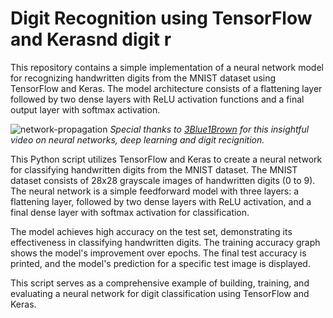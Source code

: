 # Digit Recognition using TensorFlow and Kerasnd digit r
This repository contains a simple implementation of a neural network model for recognizing handwritten digits from the MNIST dataset using TensorFlow and Keras. The model architecture consists of a flattening layer followed by two dense layers with ReLU activation functions and a final output layer with softmax activation.

![network-propagation](https://github.com/nishikantmandal007/Hand_written_digit_recognizer/assets/113323074/b7178f98-232b-4c1f-b03c-8699d191c3b2)
*Special thanks to [3Blue1Brown](https://www.3blue1brown.com/) for this insightful video on neural networks, deep learning and digit recignition.*



This Python script utilizes TensorFlow and Keras to create a neural network for classifying handwritten digits from the MNIST dataset. The MNIST dataset consists of 28x28 grayscale images of handwritten digits (0 to 9). The neural network is a simple feedforward model with three layers: a flattening layer, followed by two dense layers with ReLU activation, and a final dense layer with softmax activation for classification.

The model achieves high accuracy on the test set, demonstrating its effectiveness in classifying handwritten digits. The training accuracy graph shows the model's improvement over epochs. The final test accuracy is printed, and the model's prediction for a specific test image is displayed.

This script serves as a comprehensive example of building, training, and evaluating a neural network for digit classification using TensorFlow and Keras.







